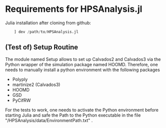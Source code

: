 # Requirements for HPSAnalysis.jl

Julia installation after cloning from github:
```julia
    ] dev /path/to/HPSAnalysis.jl  
```

## (Test of) Setup Routine

The module named Setup allows to set up Calvados2 and Calvados3 via the Python wrapper of the simulation package named HOOMD. Therefore, one needs to manually install a python environment with the following packages

* Polyply
* martinize2 (Calvados3)
* HOOMD
* GSD
* PyCifRW

For the tests to work, one needs to activate the Python environment before starting Julia and safe the Path to the Python executable in the file "/HPSAnalysis/data/EnvironmentPath.txt" . 